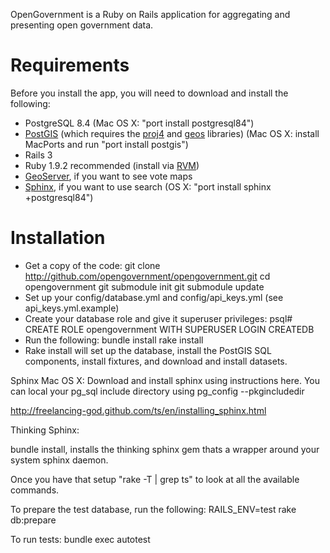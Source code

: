 OpenGovernment is a Ruby on Rails application for aggregating and presenting open government data.

# Requirements
Before you install the app, you will need to download and install the following:

  * PostgreSQL 8.4 (Mac OS X: "port install postgresql84")
  * [PostGIS](http://postgis.refractions.net/) (which requires the [proj4](http://trac.osgeo.org/proj/) and [geos](http://trac.osgeo.org/geos/) libraries) (Mac OS X: install MacPorts and run "port install postgis")
  * Rails 3
  * Ruby 1.9.2 recommended (install via [RVM](http://rvm.beginrescueend.com/))
  * [GeoServer](http://geoserver.org/display/GEOS/Welcome), if you want to see vote maps
  * [Sphinx](http://www.sphinxsearch.com/), if you want to use search (OS X: "port install sphinx +postgresql84")

# Installation
  * Get a copy of the code:
        git clone http://github.com/opengovernment/opengovernment.git
        cd opengovernment
        git submodule init
        git submodule update
  * Set up your config/database.yml and config/api_keys.yml (see api_keys.yml.example)
  * Create your database role and give it superuser privileges:
        psql# CREATE ROLE opengovernment WITH SUPERUSER LOGIN CREATEDB
  * Run the following:
        bundle install
        rake install
  * Rake install will set up the database, install the PostGIS SQL components, install fixtures, and download and install datasets.

  Sphinx
  Mac OS X:
   Download and install sphinx using instructions here. You can local your pg_sql include directory using
        pg_config --pkgincludedir

   http://freelancing-god.github.com/ts/en/installing_sphinx.html

   Thinking Sphinx:

   bundle install, installs the thinking sphinx gem thats a wrapper around your system sphinx daemon.

   Once you have that setup "rake -T | grep ts" to look at all the available commands.

To prepare the test database, run the following:
    RAILS_ENV=test rake db:prepare

To run tests:
    bundle exec autotest
